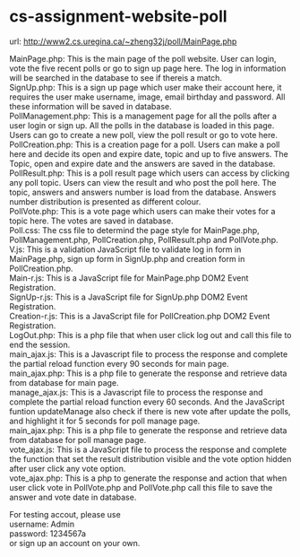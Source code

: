 # cs-assignment-website-poll

url: http://www2.cs.uregina.ca/~zheng32j/poll/MainPage.php <br/>

MainPage.php: This is the main page of the poll website. User can login, vote the five recent polls or go to sign up page here. The log in information will be searched in the database to see if thereis a match.<br/>
SignUp.php: This is a sign up page which user make their account here, it requires the user make username, image, email birthday and password. All these information will be saved in database.<br/>
PollManagement.php: This is a management page for all the polls after a user login or sign up. All the polls in the database is loaded in this page. Users can go to create a new poll, view the poll result or go to vote here.<br/>
PollCreation.php: This is a creation page for a poll. Users can make a poll here and decide its open and expire date, topic and up to five answers. The Topic, open and expire date and the answers are saved in the database. <br/>
PollResult.php: This is a poll result page which users can access by clicking any poll topic. Users can view the result and who post the poll here. The topic, answers and answers number is load from the database. Answers number distribution is presented as different colour. <br/>
PollVote.php: This is a vote page which users can make their votes for a topic here. The votes are saved in database.<br/>
Poll.css: The css file to determind the page style for MainPage.php, PollManagement.php, PollCreation.php, PollResult.php and PollVote.php.<br/>
V.js: This is a validation JavaScript file to validate log in form in MainPage.php, sign up form in SignUp.php and creation form in PollCreation.php.<br/>
Main-r.js: This is a JavaScript file for MainPage.php DOM2 Event Registration.<br/>
SignUp-r.js: This is a JavaScript file for SignUp.php DOM2 Event Registration.<br/>
Creation-r.js: This is a JavaScript file for PollCreation.php DOM2 Event Registration.<br/>
LogOut.php: This is a php file that when user click log out and call this file to end the session.<br/>
main_ajax.js: This is a Javascript file to process the response and complete the partial reload function every 90 seconds for main page.<br/>
main_ajax.php: This is a php file to generate the response and retrieve data from database for main page.<br/>
manage_ajax.js: This is a Javascript file to process the response and complete the partial reload function every 60 seconds. And the JavaScript funtion updateManage also check if there is new vote after update the polls, and highlight it for 5 seconds for poll manage page.<br/>
main_ajax.php: This is a php file to generate the response and retrieve data from database for poll manage page.<br/>
vote_ajax.js: This is a JavaScript file to process the response and complete the function that set the result distribution visible and the vote option hidden after user click any vote option.<br/>
vote_ajax.php: This is a php to generate the response and action that when user click vote in PollVote.php and PollVote.php call this file to save the answer and vote date in database.<br/>

For testing accout, please use <br/>
username: Admin <br/>
password: 1234567a<br/>
or sign up an account on your own.<br/>
